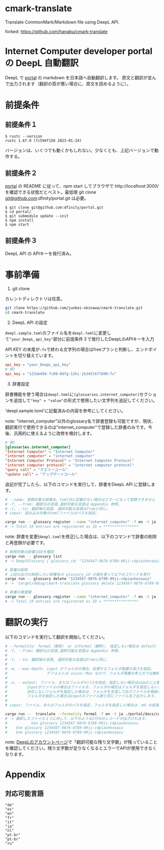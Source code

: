 # cmark-translate

Translate CommonMark/Markdown file using DeepL API.

forked: https://github.com/hanabu/cmark-translate

# Internet Computer developer portal の DeepL 自動翻訳
DeepL で [portal](https://github.com/dfinity/portal) の markdown を日本語へ自動翻訳します。
原文と翻訳が並んで出力されます（翻訳の質が悪い場合に、原文を読めるように）。

# 前提条件
## 前提条件１
```
$ rustc --version
rustc 1.67.0 (fc594f156 2023-01-24)
```
バージョンは、いくつでも動くかもしれない。少なくとも、上記バージョンで動作する。

## 前提条件２
[portal](https://github.com/dfinity/portal) の README に従って、npm start してブラウザで http://localhost:3000/ を確認できる状態だとベスト。最低限 git clone git@github.com:dfinity/portal.git は必要。
```
$ git clone git@github.com:dfinity/portal.git
$ cd portal/
$ git submodule update --init
$ npm install
$ npm start
```

## 前提条件３
DeepL API の APIキーを発行済み。

# 事前準備
1. git clone

カレントディレクトリは任意。
```bash
git clone https://github.com/junkei-okinawa/cmark-translate.git
cd cmark-translate
```

2. DeepL API の設定

`deepl.sample.toml`のファイル名を`deepl.toml`に変更して`"your_DeepL_api_key"`部分に前提条件３で発行したDeepLのAPIキーを入力

API KEY の末尾が`:fx`で終わる文字列の場合はfreeプランと判断し、エンドポイントを切り替えています。

```toml
api_key = "your_DeepL_api_key"
# 例)
api_key = "123ab456-7c89-0dfg-12hi-jk345l67l890:fx"
```
3. 辞書設定

辞書機能を使う場合は`deepl.toml`に`[glossaries.internet_computer]`セクションを追加して`"key" = "value"`の形式で使用したい文字列を追記してください。

'deepl.sample.toml'に記載済みの内容を参考にしてください。

note: "internet_computer"以外のglossary名で辞書登録も可能ですが、現状、翻訳実行で使用できるのは"internet_computer"で登録した辞書のみです。今後、汎用的に使えるように改修を検討します。

```toml
# 例）
[glossaries.internet_computer]
"Internet Computer" = "Internet Computer"
"internet computer" = "internet computer"
"Internet Computer Protocol" = "Internet Computer Protocol"
"internet computer protocol" = "internet computer protocol"
"query call" = "クエリーコール"
"update call" = "アップデートコール"
```

追記が完了したら、以下のコマンドを実行して、辞書をDeepL API に登録します。

```bash
# --name: 登録対象の辞書名。toml内に記載がない場合はエラーになって登録できません
# -f, --from: 翻訳元の言語,選択可能な言語は Appendix 参照。
# -t, --to: 翻訳後の言語, 選択可能な言語はfromと同じ。
# input: 読み込み対象のtomlファイルのパスを指定。

cargo run -- glossary register --name "internet_computer" -f en -t ja ./deepl.toml
# -> Total 19 entries are registered as ID = ****************
```

note: 辞書を変更(`deepl.toml`を修正)した場合は、以下のコマンドで辞書の削除と再登録が必要です。

```bash
# 削除対象の辞書のIDを確認
cargo run -- glossary list
# -> DeeplGlossary { glossary_id: "1234567-9876-6789-09ji-cdpiauhesoaiu", name: "internet_computer", ready: true, source_lang: "en", target_lang: "ja", creation_time: "2023-08-17T05:57:06.339196Z", entry_count: 19 }

# 辞書の削除
# 上記の出力の削除したい辞書名の glossary_id の値を使って以下のコマンドを実行
cargo run -- glossary delete "1234567-9876-6789-09ji-cdpiauhesoaiu"
# -> `target/debug/cmark-translate glossary delete 1234567-9876-6789-09ji-cdpiauhesoaiu`

# 辞書の再登録
cargo run -- glossary register --name "internet_computer" -f en -t ja ./deepl.toml
# -> Total 19 entries are registered as ID = ****************
```

# 翻訳の実行
以下のコマンドを実行して翻訳を開始してください。


```bash
# --formality: formal（敬称） or informal（親称）。　指定しない場合は default が使用される
# -f, --from: 翻訳元の言語,選択可能な言語は Appendix 参照。
#
# -t, --to: 翻訳後の言語, 選択可能な言語はfromと同じ。
#
# -m, --max-depth: input がフォルダの場合、処理するフォルダ階層の深さを指定。
#                  デフォルトは usize::Max なので、フォルダ階層の考え方では無制限と同様の認識で良い。
#
# -o, --output: ファイル、またはフォルダのパスを指定。指定しない場合はinputに上書きする。
#         inputがファイルの場合はファイルを、フォルダの場合はフォルダを指定しないとエラーで停止するします。
#         存在しないフォルダを指定した場合は、フォルダを生成して出力ファイルを格納します。
#         フォルダを指定した場合はinputのファイル群と同じファイル名で出力します。
#
# input: ファイル、またはフォルダのパスを指定。フォルダを指定した場合は .md の拡張子ファイルのみを翻訳対象とします。

cargo run --  translate --formality formal -f en -t ja ./portal/docs/concepts ./target/portal
# -> 翻訳したファイル１つに対して、以下のような1行分のレコードが出力されます。
# 　　　　　　Use glossary 1234567-9876-6789-09ji-cdpiauhesoaiu
#    Use glossary 1234567-9876-6789-09ji-cdpiauhesoaiu
#    Use glossary 1234567-9876-6789-09ji-cdpiauhesoaiu
```
note: [DeepLのアカウントページ](https://www.deepl.com/ja/account/usage)で「翻訳可能な残り文字数」が残っていることを確認してください。残り文字数が足りなくなるとエラーでAPIが使用できなくなります。

# Appendix
## 対応可能言語
```
"de"
"es"
"en"
"fr"
"it"
"ja"
"nl"
"pt-br"
"pt-br"
"ru"
```